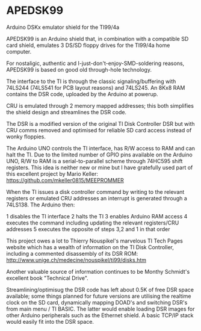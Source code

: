 # APEDSK99
Arduino DSKx emulator shield for the TI99/4a

APEDSK99 is an Arduino shield that, in combination with a compatible SD card shield, emulates 3 DS/SD floppy drives 
for the TI99/4a home computer. 

For nostaligic, authentic and I-just-don't-enjoy-SMD-soldering reasons, APEDSK99 is based on good old through-hole technology.

The interface to the TI is through the classic signaling/buffering with 74LS244 (74LS541 for PCB layout reasons) and 74LS245. 
An 8Kx8 RAM contains the DSR code, uploaded by the Arduino at powerup.

CRU is emulated through 2 memory mapped addresses; this both simplifies the shield design and streamlines the DSR code. 

The DSR is a modified version of the original TI Disk Controller DSR but with CRU comms removed and optimised for reliable 
SD card access instead of wonky floppies. 

The Arduino UNO controls the TI interface, has R/W access to RAM and can halt the TI. Due to the limited number of GPIO pins available on the Arduino UNO, R/W to RAM is a serial-to-parallel scheme through 74HC595 shift registers. This idea is neither new or mine but I have gratefully used part of this excellent project by Mario Keller: https://github.com/mkeller0815/MEEPROMMER

When the TI issues a disk controller command by writing to the relevant registers or emulated CRU addresses an interrupt is generated through a 74LS138. The Arduino then:

1 disables the TI interface
2 halts the TI
3 enables Arduino RAM access
4 executes the command including updating the relevant registers/CRU addresses
5 executes the opposite of steps 3,2 and 1 in that order

This project owes a lot to Thierry Nouspikel's marvelous TI Tech Pages website which has a wealth of information on the TI Disk Controller, including a commented disassembly of its DSR ROM: http://www.unige.ch/medecine/nouspikel/ti99/disks.htm

Another valuable source of information continues to be Monthy Schmidt's excellent book "Technical Drive". 

Streamlining/optimisug the DSR code has left about 0.5K of free DSR space available; some things planned for future versions are utilising the realtime clock on the SD card, dynamically mapping DOAD's and switching DSR's from main menu / TI BASIC. The latter would enable loading DSR images for other Arduino peripherals such as the Ethernet shield. A basic TCP/IP stack would easily fit into the DSR space.


